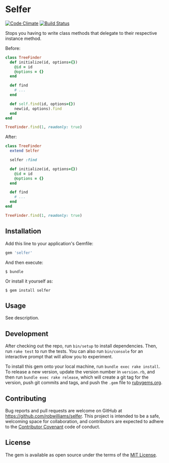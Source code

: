 # Selfer

[![Code Climate](https://codeclimate.com/github/robwilliams/selfer/badges/gpa.svg)](https://codeclimate.com/github/robwilliams/selfer) [![Build Status](https://travis-ci.org/robwilliams/selfer.svg)](https://travis-ci.org/robwilliams/selfer)

Stops you having to write class methods that delegate to their respective
instance method.

Before: 

```ruby
class TreeFinder
  def initialize(id, options={})
    @id = id
    @options = {}
  end

  def find
    # ...
  end

  def self.find(id, options={})
    new(id, options).find
  end
end

TreeFinder.find(1, readonly: true)
```

After:

```ruby
class TreeFinder
  extend Selfer

  selfer :find

  def initialize(id, options={})
    @id = id
    @options = {}
  end

  def find
    # ...
  end
end

TreeFinder.find(1, readonly: true)
```

## Installation

Add this line to your application's Gemfile:

```ruby
gem 'selfer'
```

And then execute:

    $ bundle

Or install it yourself as:

    $ gem install selfer

## Usage

See description.

## Development

After checking out the repo, run `bin/setup` to install dependencies. Then, run `rake test` to run the tests. You can also run `bin/console` for an interactive prompt that will allow you to experiment.

To install this gem onto your local machine, run `bundle exec rake install`. To release a new version, update the version number in `version.rb`, and then run `bundle exec rake release`, which will create a git tag for the version, push git commits and tags, and push the `.gem` file to [rubygems.org](https://rubygems.org).

## Contributing

Bug reports and pull requests are welcome on GitHub at https://github.com/robwilliams/selfer. This project is intended to be a safe, welcoming space for collaboration, and contributors are expected to adhere to the [Contributor Covenant](contributor-covenant.org) code of conduct.

## License

The gem is available as open source under the terms of the [MIT License](http://opensource.org/licenses/MIT).


